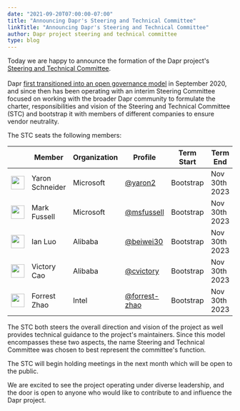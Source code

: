 ```yaml
---
date: "2021-09-20T07:00:00-07:00"
title: "Announcing Dapr's Steering and Technical Committee"
linkTitle: "Announcing Dapr's Steering and Technical Committee"
author: Dapr project steering and technical committee
type: blog
---
```


Today we are happy to announce the formation of the Dapr project's [Steering and Technical Committee](https://github.com/dapr/community/blob/master/steering-and-technical-committee-charter.md).<br><br>
Dapr [first transitioned into an open governance model](https://blog.dapr.io/posts/2020/09/30/transitioning-the-dapr-project-to-open-governance/) in September 2020, and since then has been operating with an interim Steering Committee focused on working with the broader Dapr community to formulate the charter, responsibilities and vision of the Steering and Technical Committee (STC) and bootstrap it with members of different companies to ensure vendor neutrality.

The STC seats the following members:

| &nbsp;                                                         | Member           | Organization | Profile                                              | Term Start | Term End |
| -------------------------------------------------------------- | ---------------- | ------------ | ---------------------------------------------------- | ---------- | --------
| <img width="30px" src="https://github.com/yaron2.png">         | Yaron Schneider|   Microsoft     | [@yaron2](https://github.com/yaron2) | Bootstrap  | Nov 30th 2023     |
| <img width="30px" src="https://github.com/msfussell.png">      | Mark Fussell      | Microsoft       | [@msfussell](https://github.com/msfussell)      | Bootstrap  | Nov 30th 2023     |
| <img width="30px" src="https://github.com/beiwei30.png">       | Ian Luo  | Alibaba          | [@beiwei30](https://github.com/beiwei30)           | Bootstrap  | Nov 30th 2023     |
| <img width="30px" src="https://github.com/cvictory.png">       | Victory Cao        | Alibaba  | [@cvictory](https://github.com/cvictory)               | Bootstrap | Nov 30th 2023     |
| <img width="30px" src="https://github.com/forrest-zhao.png">   | Forrest Zhao      | Intel       | [@forrest-zhao](https://github.com/forrest-zhao)                 | Bootstrap | Nov 30th 2023     |

The STC both steers the overall direction and vision of the project as well provides technical guidance to the project's maintainers. Since this model encompasses these two aspects, the name Steering and Technical Committee was chosen to best represent the committee's function.

The STC will begin holding meetings in the next month which will be open to the public.

We are excited to see the project operating under diverse leadership, and the door is open to anyone who would like to contribute to and influence the Dapr project.
